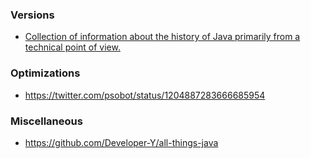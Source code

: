 ### Versions

- [Collection of information about the history of Java primarily from a technical point of view.](https://github.com/marchof/java-almanac)

### Optimizations

- https://twitter.com/psobot/status/1204887283666685954

### Miscellaneous

- https://github.com/Developer-Y/all-things-java

